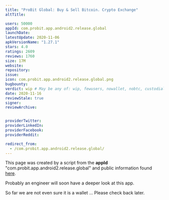 ```yaml
---
title: "ProBit Global: Buy & Sell Bitcoin. Crypto Exchange"
altTitle: 

users: 50000
appId: com.probit.app.android2.release.global
launchDate: 
latestUpdate: 2020-11-06
apkVersionName: "1.27.1"
stars: 4.0
ratings: 2609
reviews: 1760
size: 17M
website: 
repository: 
issue: 
icon: com.probit.app.android2.release.global.png
bugbounty: 
verdict: wip # May be any of: wip, fewusers, nowallet, nobtc, custodial, nosource, nonverifiable, reproducible, bounty, defunct
date: 2020-11-16
reviewStale: true
signer: 
reviewArchive:


providerTwitter: 
providerLinkedIn: 
providerFacebook: 
providerReddit: 

redirect_from:
  - /com.probit.app.android2.release.global/
---
```



This page was created by a script from the **appId** "com.probit.app.android2.release.global" and public
information found
[here](https://play.google.com/store/apps/details?id=com.probit.app.android2.release.global).

Probably an engineer will soon have a deeper look at this app.

So far we are not even sure it is a wallet ... Please check back later.